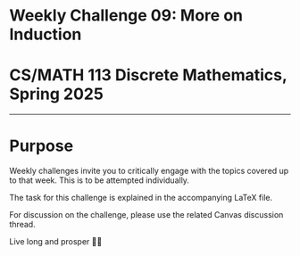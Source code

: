 # Weekly Challenge 09: More on Induction
# CS/MATH 113 Discrete Mathematics, Spring 2025
***

# Purpose
Weekly challenges invite you to critically engage with the topics covered up to that week. This is to be attempted individually.

The task for this challenge is explained in the accompanying LaTeX file.

For discussion on the challenge, please use the related Canvas discussion thread.

Live long and prosper 🖖🏽
